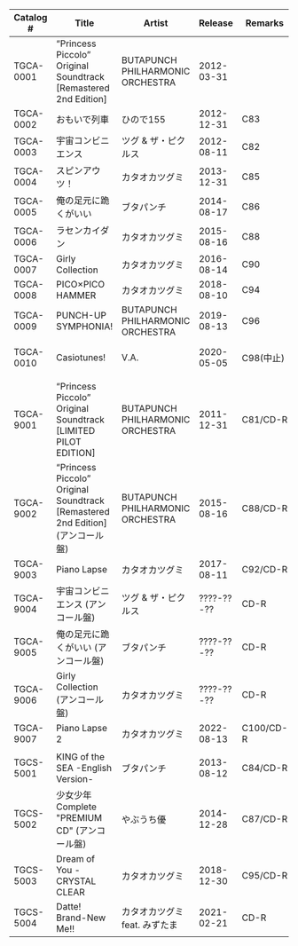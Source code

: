 | Catalog #   | Title                                                               | Artist                           | Release    | Remarks  | Link                                                            |
|-------------|---------------------------------------------------------------------|----------------------------------|------------|----------|-----------------------------------------------------------------|
| TGCA-0001   | “Princess Piccolo” Original Soundtrack [Remastered 2nd Edition]     | BUTAPUNCH PHILHARMONIC ORCHESTRA | 2012-03-31 |          | [Blog](http://blog.tsugumikataoka.com/?eid=215)                 |
| TGCA-0002   | おもいで列車                                                        | ひので155                        | 2012-12-31 | C83      | [Blog](http://blog.tsugumikataoka.com/?eid=266)                 |
| TGCA-0003   | 宇宙コンビニエンス                                                  | ツグ & ザ・ピクルス              | 2012-08-11 | C82      | [Blog](http://blog.tsugumikataoka.com/?eid=234)                 |
| TGCA-0004   | スピンアウツ！                                                      | カタオカツグミ                   | 2013-12-31 | C85      | [Blog](http://blog.tsugumikataoka.com/?eid=296)                 |
| TGCA-0005   | 俺の足元に跪くがいい                                                | ブタパンチ                       | 2014-08-17 | C86      | [Blog](http://blog.tsugumikataoka.com/?eid=300)                 |
| TGCA-0006   | ラセンカイダン                                                      | カタオカツグミ                   | 2015-08-16 | C88      | [Blog](http://blog.tsugumikataoka.com/?eid=309)                 |
| TGCA-0007   | Girly Collection                                                    | カタオカツグミ                   | 2016-08-14 | C90      | [Blog](http://blog.tsugumikataoka.com/?eid=312)                 |
| TGCA-0008   | PICO×PICO HAMMER                                                    | カタオカツグミ                   | 2018-08-10 | C94      | [Blog](http://blog.tsugumikataoka.com/?eid=315)                 |
| TGCA-0009   | PUNCH-UP SYMPHONIA!                                                 | BUTAPUNCH PHILHARMONIC ORCHESTRA | 2019-08-13 | C96      | [Blog](http://blog.tsugumikataoka.com/?eid=317) |
| TGCA-0010   | Casiotunes!                                                         | V.A.                             | 2020-05-05 | C98(中止)| [Tweet](https://twitter.com/punchtei/status/1253853085199298560) / [Online](https://linkco.re/4G4rPp1h) |
|             |                                                                     |                                  |            |          |                                                                 |
| TGCA-9001   | “Princess Piccolo” Original Soundtrack [LIMITED PILOT EDITION]      | BUTAPUNCH PHILHARMONIC ORCHESTRA | 2011-12-31 | C81/CD-R | [Blog](http://blog.tsugumikataoka.com/?eid=171)                 |
| TGCA-9002   | “Princess Piccolo” Original Soundtrack [Remastered 2nd Edition] (アンコール盤) | BUTAPUNCH PHILHARMONIC ORCHESTRA | 2015-08-16 | C88/CD-R | [Tweet](https://twitter.com/tsugsan/status/628570638664339457)  |
| TGCA-9003   | Piano Lapse                                                         | カタオカツグミ                   | 2017-08-11 | C92/CD-R | [Tweet](https://twitter.com/tsugsan/status/894534897079009280)  |
| TGCA-9004   | 宇宙コンビニエンス (アンコール盤)                                   | ツグ & ザ・ピクルス              | ????-??-?? | CD-R     |                                                                 |
| TGCA-9005   | 俺の足元に跪くがいい (アンコール盤)                                 | ブタパンチ                       | ????-??-?? | CD-R     |                                                                 |
| TGCA-9006   | Girly Collection (アンコール盤)                                     | カタオカツグミ                   | ????-??-?? | CD-R     |                                                                 |
| TGCA-9007   | Piano Lapse 2                                                       | カタオカツグミ                   | 2022-08-13 | C100/CD-R | [Tweet](https://twitter.com/punchtei/status/1557118149484777472) |
|             |                                                                     |                                  |            |          |                                                                 |
| TGCS-5001   | KING of the SEA -English Version-                                   | ブタパンチ                       | 2013-08-12 | C84/CD-R | [Blog](http://blog.tsugumikataoka.com/?eid=289)                 |
| TGCS-5002   | 少女少年Complete "PREMIUM CD" (アンコール盤)                        | やぶうち優                       | 2014-12-28 | C87/CD-R | [Blog](http://blog.tsugumikataoka.com/?eid=304)                 |
| TGCS-5003   | Dream of You - CRYSTAL CLEAR                                        | カタオカツグミ                   | 2018-12-30 | C95/CD-R | [Blog](http://blog.tsugumikataoka.com/?eid=316)                 |
| TGCS-5004   | Datte! Brand-New Me!!                                               | カタオカツグミ feat. みずたま    | 2021-02-21 | CD-R     | [Tweet](https://twitter.com/tsugsan/status/1363437293176901632)                 |
